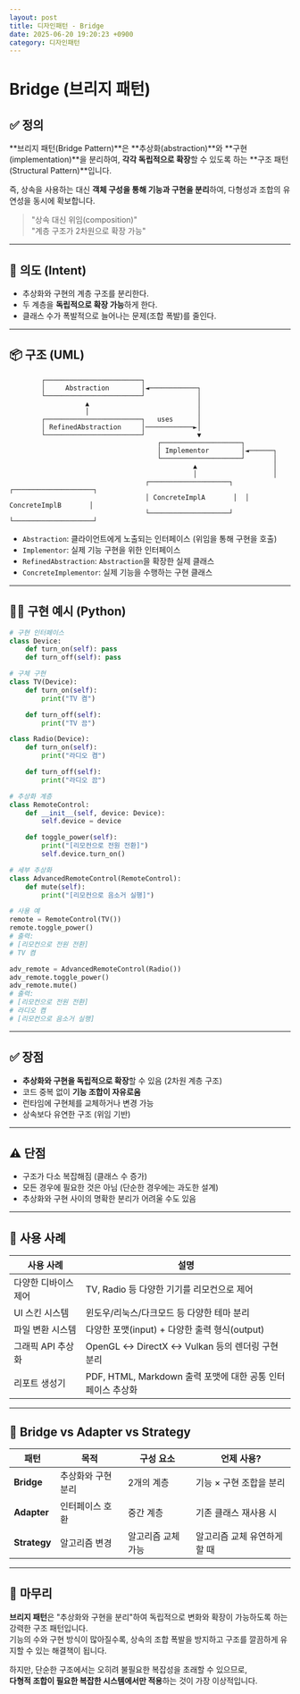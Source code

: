 ```yaml
---
layout: post
title: 디자인패턴 - Bridge
date: 2025-06-20 19:20:23 +0900
category: 디자인패턴
---
```

# Bridge (브리지 패턴)

## ✅ 정의

**브리지 패턴(Bridge Pattern)**은 **추상화(abstraction)**와 **구현(implementation)**을 분리하여, **각각 독립적으로 확장**할 수 있도록 하는 **구조 패턴(Structural Pattern)**입니다.

즉, 상속을 사용하는 대신 **객체 구성을 통해 기능과 구현을 분리**하여, 다형성과 조합의 유연성을 동시에 확보합니다.

> "상속 대신 위임(composition)"  
> "계층 구조가 2차원으로 확장 가능"

---

## 🎯 의도 (Intent)

- 추상화와 구현의 계층 구조를 분리한다.
- 두 계층을 **독립적으로 확장 가능**하게 한다.
- 클래스 수가 폭발적으로 늘어나는 문제(조합 폭발)를 줄인다.

---

## 📦 구조 (UML)

```
        ┌────────────────────────┐
        │     Abstraction        │◄────────────┐
        └────────────────────────┘             │
                   ▲                           │
                   │                           │
        ┌────────────────────────┐   uses      │
        │ RefinedAbstraction     │────────────►│
        └────────────────────────┘             ▼
                                     ┌────────────────────┐
                                     │ Implementor        │◄──────┐
                                     └────────────────────┘       │
                                              ▲                   │
                                              │                   │
                                  ┌────────────────────┐  ┌────────────────────┐
                                  │ ConcreteImplA       │  │ ConcreteImplB       │
                                  └────────────────────┘  └────────────────────┘
```

- `Abstraction`: 클라이언트에게 노출되는 인터페이스 (위임을 통해 구현을 호출)
- `Implementor`: 실제 기능 구현을 위한 인터페이스
- `RefinedAbstraction`: `Abstraction`을 확장한 실제 클래스
- `ConcreteImplementor`: 실제 기능을 수행하는 구현 클래스

---

## 🧑‍💻 구현 예시 (Python)

```python
# 구현 인터페이스
class Device:
    def turn_on(self): pass
    def turn_off(self): pass

# 구체 구현
class TV(Device):
    def turn_on(self):
        print("TV 켬")

    def turn_off(self):
        print("TV 끔")

class Radio(Device):
    def turn_on(self):
        print("라디오 켬")

    def turn_off(self):
        print("라디오 끔")

# 추상화 계층
class RemoteControl:
    def __init__(self, device: Device):
        self.device = device

    def toggle_power(self):
        print("[리모컨으로 전원 전환]")
        self.device.turn_on()

# 세부 추상화
class AdvancedRemoteControl(RemoteControl):
    def mute(self):
        print("[리모컨으로 음소거 실행]")

# 사용 예
remote = RemoteControl(TV())
remote.toggle_power()
# 출력:
# [리모컨으로 전원 전환]
# TV 켬

adv_remote = AdvancedRemoteControl(Radio())
adv_remote.toggle_power()
adv_remote.mute()
# 출력:
# [리모컨으로 전원 전환]
# 라디오 켬
# [리모컨으로 음소거 실행]
```

---

## ✅ 장점

- **추상화와 구현을 독립적으로 확장**할 수 있음 (2차원 계층 구조)
- 코드 중복 없이 **기능 조합이 자유로움**
- 런타임에 구현체를 교체하거나 변경 가능
- 상속보다 유연한 구조 (위임 기반)

---

## ⚠️ 단점

- 구조가 다소 복잡해짐 (클래스 수 증가)
- 모든 경우에 필요한 것은 아님 (단순한 경우에는 과도한 설계)
- 추상화와 구현 사이의 명확한 분리가 어려울 수도 있음

---

## 📌 사용 사례

| 사용 사례               | 설명 |
|------------------------|------|
| 다양한 디바이스 제어    | TV, Radio 등 다양한 기기를 리모컨으로 제어 |
| UI 스킨 시스템         | 윈도우/리눅스/다크모드 등 다양한 테마 분리 |
| 파일 변환 시스템       | 다양한 포맷(input) + 다양한 출력 형식(output) |
| 그래픽 API 추상화      | OpenGL ↔ DirectX ↔ Vulkan 등의 렌더링 구현 분리 |
| 리포트 생성기           | PDF, HTML, Markdown 출력 포맷에 대한 공통 인터페이스 추상화 |

---

## 🧠 Bridge vs Adapter vs Strategy

| 패턴       | 목적 | 구성 요소 | 언제 사용? |
|------------|------|-----------|-------------|
| **Bridge**   | 추상화와 구현 분리 | 2개의 계층 | 기능 × 구현 조합을 분리 |
| **Adapter**  | 인터페이스 호환 | 중간 계층 | 기존 클래스 재사용 시 |
| **Strategy** | 알고리즘 변경 | 알고리즘 교체 가능 | 알고리즘 교체 유연하게 할 때 |

---

## 🧠 마무리

**브리지 패턴**은 "추상화와 구현을 분리"하여 독립적으로 변화와 확장이 가능하도록 하는 강력한 구조 패턴입니다.  
기능의 수와 구현 방식이 많아질수록, 상속의 조합 폭발을 방지하고 구조를 깔끔하게 유지할 수 있는 해결책이 됩니다.

하지만, 단순한 구조에서는 오히려 불필요한 복잡성을 초래할 수 있으므로,  
**다형적 조합이 필요한 복잡한 시스템에서만 적용**하는 것이 가장 이상적입니다.